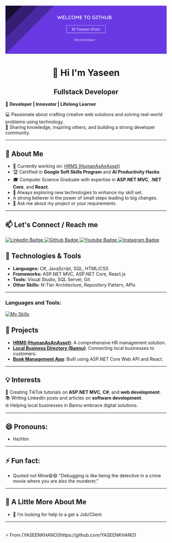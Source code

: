 ![GitHub Banner](https://raw.githubusercontent.com/YASEENKHANO/Pakistan-Independence-Card/refs/heads/main/%2B923339498360.png)

<h1 align="center">👋 Hi I'm Yaseen</h1>
<h2 align="center">
  Fullstack Developer
</h2>

🚀 **Developer | Innovator | Lifelong Learner**  

💻 Passionate about crafting creative web solutions and solving real-world problems using technology.  
🌟 Sharing knowledge, inspiring others, and building a strong developer community.  

---
## 📌 About Me  
- 💼 Currently working on: [HRMS (HumanAsAnAsset)](link-to-project-repo)  
- 🏆 Certified in **Google Soft Skills Program** and **AI Productivity Hacks**.  
- 🎓 Computer Science Graduate with expertise in **ASP.NET MVC**, **.NET Core**, and **React**.  
- 🌱 Always exploring new technologies to enhance my skill set.  
- A strong believer in the power of small steps leading to big changes.  
- 💬 Ask me about my project or your requirements.
---
## 📫 Let's Connect  / Reach me 
<div id="badges">
   <a href="https://www.linkedin.com/in/muhammad-yaseen-khan-16790919a">
    <img src="https://img.shields.io/badge/LinkedIn-blue?style=for-the-badge&logo=linkedIn&logoColor=white" alt="LinkedIn Badge"/>
  </a>
  <a href="https://github.com/YASEENKHANO">
    <img src="https://img.shields.io/badge/Github-white?style=for-the-badge&logo=Github&logoColor=black" alt="Github Badge"/>
  </a>
  <a href="https://www.youtube.com/channel/UCzvRaprYPhvAplMK36Gu0kw">
    <img src="https://img.shields.io/badge/YouTube-red?style=for-the-badge&logo=youtube&logoColor=white" alt="Youtube Badge"/>
  </a>
   <a href="https://www.instagram.com/axif_taj">
    <img src="https://img.shields.io/badge/Instagram-purple?style=for-the-badge&logo=instagram&logoColor=white" alt="Instagram Badge"/>
  </a>
</div>


## 🔧 Technologies & Tools  
- **Languages:** C#, JavaScript, SQL, HTML/CSS  
- **Frameworks:** ASP.NET MVC, ASP.NET Core, React.js  
- **Tools:** Visual Studio, SQL Server, Git  
- **Other Skills:** N-Tier Architecture, Repository Pattern, APIs  

---

### Languages and Tools:
[![My Skills](https://skillicons.dev/icons?i=github,git,postman,azure,bootstrap,cs,dotnet,js,&perline=5)](https://skillicons.dev)
<!---
![Asif Taj's GitHub stats](https://github-readme-stats.vercel.app/api?username=axiftaj&show_icons=true&theme=dark)

![Top Langs](https://github-readme-stats.vercel.app/api/top-langs/?username=axiftaj&theme=dark)
--->




## 🌟 Projects  
- [**HRMS (HumanAsAnAsset)**](link-to-project-repo): A comprehensive HR management solution.  
- [**Local Business Directory (Bannu)**](link-to-project-repo): Connecting local businesses to customers.  
- [**Book Management App**](link-to-project-repo): Built using ASP.NET Core Web API and React.  

---

## 💡 Interests  
🎥 Creating TikTok tutorials on **ASP.NET MVC**, **C#**, and **web development**.  
📚 Writing LinkedIn posts and articles on **software development**.  
🌐 Helping local businesses in Bannu embrace digital solutions.  

---


## 😄 Pronouns:
- He/Him
---
## ⚡ Fun fact:
- Quoted not Mine😄😄 "Debugging is like being the detective in a crime movie where you are also the murderer,"
---
## 📌 A Little More About Me  
- 🤔 I’m looking for help to a get a Job/Client
---
  <br>
⭐️ From [YASEENKHANO](https://github.com/YASEENKHANO)

